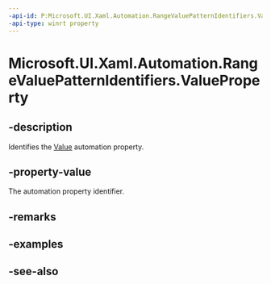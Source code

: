 ```yaml
---
-api-id: P:Microsoft.UI.Xaml.Automation.RangeValuePatternIdentifiers.ValueProperty
-api-type: winrt property
---
```


<!-- Property syntax
public Windows.UI.Xaml.Automation.AutomationProperty ValueProperty { get; }
-->

# Microsoft.UI.Xaml.Automation.RangeValuePatternIdentifiers.ValueProperty

## -description
Identifies the [Value](../microsoft.ui.xaml.automation.provider/irangevalueprovider_value.md) automation property.

## -property-value
The automation property identifier.

## -remarks

## -examples

## -see-also

